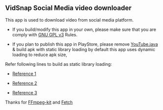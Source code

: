 ## VidSnap Social Media video downloader

This app is used to download video from social media platform.

- If you build/modify this app in your own, please make sure that you are comply with [GNU GPL v3](https://www.gnu.org/licenses/gpl-3.0.en.html) Rules.

- If you plan to publish this app in PlayStore, please remove [YouTube.java](https://github.com/Udhayarajan/VidSnap/blob/16dc24a5d649edca39d1ac6dae0e60b0e68126f7/app/src/main/java/com/mugames/vidsnap/Extractor/YouTube.java#L38) & build apk with static library loading by default this app uses dynamic loading to reduce apk size,

Refer following lines to build as static library loading:

  - [Reference 1](https://github.com/Udhayarajan/VidSnap/blob/16dc24a5d649edca39d1ac6dae0e60b0e68126f7/app/src/main/java/com/mugames/vidsnap/ui/main/Activities/MainActivity.java#L616)
  
  - [Reference 2](https://github.com/Udhayarajan/VidSnap/blob/16dc24a5d649edca39d1ac6dae0e60b0e68126f7/app/src/main/java/com/mugames/vidsnap/Threads/Downloader.java#L280)
  
  - [Reference 3](https://github.com/Udhayarajan/VidSnap/blob/16dc24a5d649edca39d1ac6dae0e60b0e68126f7/settings.gradle#L1)

Thanks for [FFmpeg-kit](https://github.com/tanersener/ffmpeg-kit) and [Fetch](https://github.com/tonyofrancis/Fetch)



